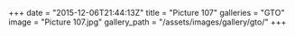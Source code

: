 +++
date = "2015-12-06T21:44:13Z"
title = "Picture 107"
galleries = "GTO"
image = "Picture 107.jpg"
gallery_path = "/assets/images/gallery/gto/"
+++
